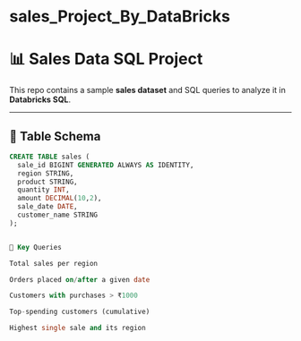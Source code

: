 # sales_Project_By_DataBricks

# 📊 Sales Data SQL Project

This repo contains a sample **sales dataset** and SQL queries to analyze it in **Databricks SQL**.

---

## 🔑 Table Schema
```sql
CREATE TABLE sales (
  sale_id BIGINT GENERATED ALWAYS AS IDENTITY,
  region STRING,
  product STRING,
  quantity INT,
  amount DECIMAL(10,2),
  sale_date DATE,
  customer_name STRING
);


📌 Key Queries

Total sales per region

Orders placed on/after a given date

Customers with purchases > ₹1000

Top-spending customers (cumulative)

Highest single sale and its region
